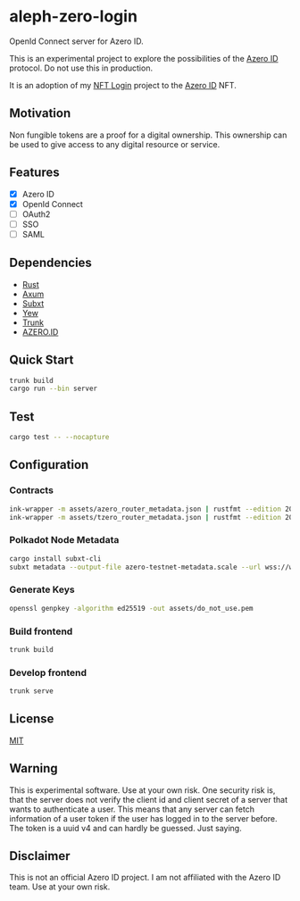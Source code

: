 # aleph-zero-login
OpenId Connect server for Azero ID.

This is an experimental project to explore the possibilities of the [Azero ID](https://azero.id/) protocol. Do not use this in production.

It is an adoption of my [NFT Login](https://github.com/nft-login/nft-login) project to the [Azero ID](https://azero.id/) NFT.

## Motivation

Non fungible tokens are a proof for a digital ownership. This ownership can be used to give access to any digital resource or service.

## Features

- [x] Azero ID
- [x] OpenId Connect
- [ ] OAuth2
- [ ] SSO
- [ ] SAML

## Dependencies

- [Rust](https://www.rust-lang.org/tools/install)
- [Axum](https://crates.io/crates/axum)
- [Subxt](https://crates.io/crates/subxt)
- [Yew](https://yew.rs/)
- [Trunk](https://trunkrs.dev/)
- [AZERO.ID](https://azero.id/)

## Quick Start

```sh
trunk build
cargo run --bin server
```

## Test

```sh
cargo test -- --nocapture
```

## Configuration

### Contracts

```sh
ink-wrapper -m assets/azero_router_metadata.json | rustfmt --edition 2021 > src/azero/router_contract.rs
ink-wrapper -m assets/tzero_router_metadata.json | rustfmt --edition 2021 > src/tzero/router_contract.rs
```

### Polkadot Node Metadata

```sh
cargo install subxt-cli
subxt metadata --output-file azero-testnet-metadata.scale --url wss://ws.test.azero.dev:443
```

### Generate Keys

```sh
openssl genpkey -algorithm ed25519 -out assets/do_not_use.pem
```


### Build frontend

```sh
trunk build
```

### Develop frontend

```sh
trunk serve
```

## License

[MIT](LICENSE)

## Warning

This is experimental software. Use at your own risk.
One security risk is, that the server does not verify the client id and client secret of a server that wants to authenticate a user.
This means that any server can fetch information of a user token if the user has logged in to the server before.
The token is a uuid v4 and can hardly be guessed. Just saying.

## Disclaimer

This is not an official Azero ID project. I am not affiliated with the Azero ID team. Use at your own risk.
